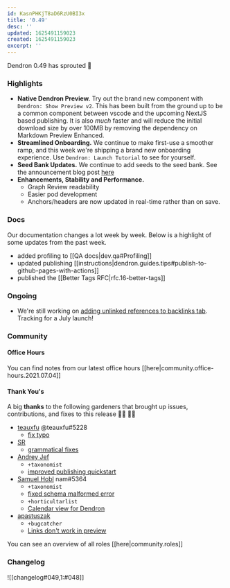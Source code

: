 ```yaml
---
id: KasnPHKjT8aD6RzU0BI3x
title: '0.49'
desc: ''
updated: 1625491159023
created: 1625491159023
excerpt: ''
---
```


Dendron 0.49 has sprouted 🌱

### Highlights

-   **Native Dendron Preview.** Try out the brand new component with `Dendron: Show Preview v2`. This has been built from the ground up to be a common component between vscode and the upcoming NextJS based publishing. It is also _much_ faster and will reduce the initial download size by over 100MB by removing the dependency on Markdown Preview Enhanced.
-   **Streamlined Onboarding.** We continue to make first-use a smoother ramp, and this week we're shipping a brand new onboarding experience. Use `Dendron: Launch Tutorial` to see for yourself.
-   **Seed Bank Updates.** We continue to add seeds to the seed bank. See the announcement blog post [here](https://blog.dendron.so/notes/qTeL51LFD0Y8uC9ect7QV.html)
-   **Enhancements, Stability and Performance.**
    -   Graph Review readability
    -   Easier pod development
    -   Anchors/headers are now updated in real-time rather than on save.

### Docs

Our documentation changes a lot week by week. Below is a highlight of some updates from the past week.

- added profiling to [[QA docs|dev.qa#Profiling]]
- updated publishing [[instructions|dendron.guides.tips#publish-to-github-pages-with-actions]]
- published the [[Better Tags RFC|rfc.16-better-tags]]

### Ongoing

-   We're still working on [adding unlinked references to backlinks tab](https://github.com/dendronhq/dendron/issues/219). Tracking for a July launch! 

### Community

#### Office Hours

You can find notes from our latest office hours [[here|community.office-hours.2021.07.04]]

#### Thank You's

A big **thanks** to the following gardeners that brought up issues, contributions, and fixes to this release :man_farmer: :woman_farmer:

- [teauxfu](https://github.com/teauxfu) @teauxfu#5228 
  - [fix typo](https://github.com/dendronhq/dendron-site/pull/130)
- [SR](https://github.com/SR--)
  - [grammatical fixes](https://github.com/dendronhq/dendron-site/pull/132) 
- [Andrey Jef](https://github.com/andrey-jef) 
  - `+taxonomist`
  - [improved publishing quickstart](https://github.com/dendronhq/dendron-site/pull/134)
- [Samuel Hobl](https://github.com/namjul) nam#5364
  - `+taxonomist`
  - [fixed schema malformed error](https://github.com/dendronhq/dendron-site/pull/128)
  - `+horticultarlist`
  - [Calendar view for Dendron](https://github.com/dendronhq/dendron/pull/913)
- [apastuszak](https://github.com/apastuszak)
  - `+bugcatcher`
  - [Links don't work in preview](https://github.com/dendronhq/dendron/issues/891)

You can see an overview of all roles [[here|community.roles]]

### Changelog

![[changelog#049,1:#048]]
